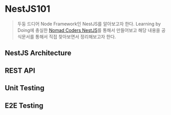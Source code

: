 # NestJS101

> 두둥 드디어 Node Framework인 NestJS를 알아보고자 한다. Learning by Doing에 충실한 [Nomad Coders NestJS](https://nomadcoders.co/nestjs-fundamentals)를 통해서 만들어보고 해당 내용을 공식문서를 통해서 직접 찾아보면서 정리해보고자 한다.

## NestJS Architecture

## REST API

## Unit Testing

## E2E Testing
